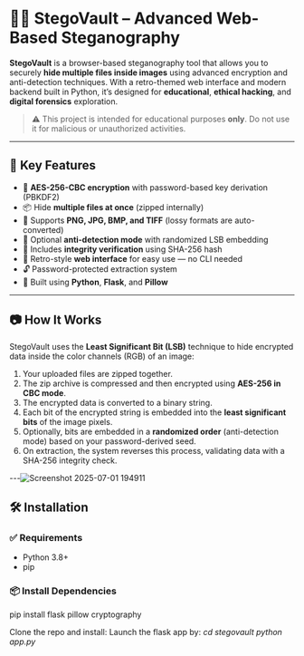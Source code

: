 # 🕵️‍♂️ StegoVault – Advanced Web-Based Steganography

**StegoVault** is a browser-based steganography tool that allows you to securely **hide multiple files inside images** using advanced encryption and anti-detection techniques. With a retro-themed web interface and modern backend built in Python, it’s designed for **educational**, **ethical hacking**, and **digital forensics** exploration.

> ⚠️ This project is intended for educational purposes **only**. Do not use it for malicious or unauthorized activities.

---

## 🎯 Key Features

- 🔐 **AES-256-CBC encryption** with password-based key derivation (PBKDF2)
- 📦 Hide **multiple files at once** (zipped internally)
- 🎨 Supports **PNG, JPG, BMP, and TIFF** (lossy formats are auto-converted)
- 🧠 Optional **anti-detection mode** with randomized LSB embedding
- 🧪 Includes **integrity verification** using SHA-256 hash
- 💾 Retro-style **web interface** for easy use — no CLI needed
- 🔓 Password-protected extraction system
- 🧰 Built using **Python**, **Flask**, and **Pillow**

---

## 📷 How It Works

StegoVault uses the **Least Significant Bit (LSB)** technique to hide encrypted data inside the color channels (RGB) of an image:

1. Your uploaded files are zipped together.
2. The zip archive is compressed and then encrypted using **AES-256 in CBC mode**.
3. The encrypted data is converted to a binary string.
4. Each bit of the encrypted string is embedded into the **least significant bits** of the image pixels.
5. Optionally, bits are embedded in a **randomized order** (anti-detection mode) based on your password-derived seed.
6. On extraction, the system reverses this process, validating data with a SHA-256 integrity check.

---![Screenshot 2025-07-01 194911](https://github.com/user-attachments/assets/343896ee-5878-418b-a272-83fc33aacbad)


## 🛠 Installation

### ✅ Requirements

- Python 3.8+
- pip

### 📦 Install Dependencies
pip install flask pillow cryptography

Clone the repo and install:
Launch the flask app by:
*cd stegovault*
*python app.py*
